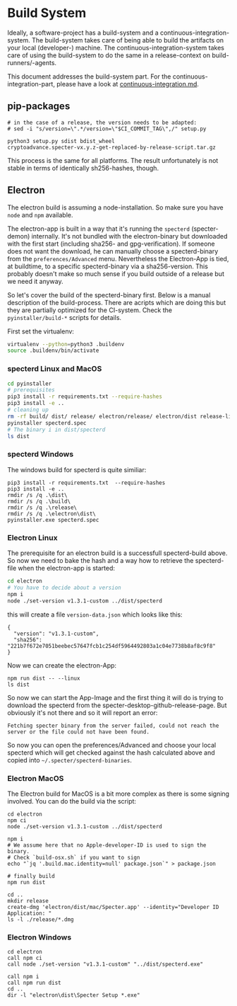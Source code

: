 # Build System
Ideally, a software-project has a build-system and a continuous-integration-system. The build-system takes care of being able to build the artifacts on your local (developer-) machine.
The continuous-integration-system takes care of using the build-system to do the same in a release-context on build-runners/-agents.

This document addresses the build-system part. For the continuous-integration-part, please have a look at [continuous-integration.md](./continuous-integration.md).

## pip-packages
```
# in the case of a release, the version needs to be adapted:
# sed -i "s/version=\".*/version=\"$CI_COMMIT_TAG\",/" setup.py

python3 setup.py sdist bdist_wheel
cryptoadvance.specter-vx.y.z-get-replaced-by-release-script.tar.gz
```
This process is the same for all platforms. The result unfortunately is not stable in terms of identically sh256-hashes, though.

## Electron
The electron build is assuming a node-installation. So make sure you have `node` and `npm` available.

The electron-app is built in a way that it's running the `specterd` (specter-demon) internally. It's not bundled with the electron-binary but downloaded with the first start (including sha256- and gpg-verification). 
If someone does not want the download, he can manually choose a specterd-binary from the `preferences/Advanced` menu. Nevertheless the Electron-App is tied, at buildtime, to a specific specterd-binary via a sha256-version. This probably doesn't make so much sense if you build outside of a release but we need it anyway.

So let's cover the build of the specterd-binary first. Below is a manual description of the build-process. There are acripts which are doing this but they are partially optimized for the CI-system. Check the `pyinstaller/build-*` scripts for details.

First set the virtualenv:

```bash
virtualenv --python=python3 .buildenv
source .buildenv/bin/activate 
```

### specterd Linux and MacOS

```bash
cd pyinstaller
# prerequisites
pip3 install -r requirements.txt --require-hashes
pip3 install -e ..
# cleaning up
rm -rf build/ dist/ release/ electron/release/ electron/dist release-linux/ release-win/
pyinstaller specterd.spec
# The binary i in dist/specterd
ls dist
```

### specterd Windows
The windows build for specterd is quite similiar:
```
pip3 install -r requirements.txt  --require-hashes
pip3 install -e ..
rmdir /s /q .\dist\
rmdir /s /q .\build\
rmdir /s /q .\release\
rmdir /s /q .\electron\dist\
pyinstaller.exe specterd.spec
```

### Electron Linux
The prerequisite for an electron build is a successfull specterd-build above. So now we need to bake the hash and a way how to retrieve the specterd-file when the electron-app is started:
```bash
cd electron
# You have to decide about a version
npm i
node ./set-version v1.3.1-custom ../dist/specterd
```

this will create a file `version-data.json` which looks like this:
```
{
  "version": "v1.3.1-custom",
  "sha256": "221b7f672e7051beebec57647fcb1c254df5964492803a1c04e7738b8af8c9f8"
}
```

Now we can create the electron-App:
```
npm run dist -- --linux
ls dist
```

So now we can start the App-Image and the first thing it will do is trying to download the specterd from the specter-desktop-github-release-page. But obviously it's not there and so it will report an error:
```
Fetching specter binary from the server failed, could not reach the server or the file could not have been found.
```
So now you can open the preferences/Advanced and choose your local specterd which will get checked against the hash calculated above and copied into `~/.specter/specterd-binaries`.

### Electron MacOS
The Electron build for MacOS is a bit more complex as there is some signing involved. You can do the build via the script:
```
cd electron
npm ci
node ./set-version v1.3.1-custom ../dist/specterd

npm i
# We assume here that no Apple-developer-ID is used to sign the binary.
# Check `build-osx.sh` if you want to sign
echo "`jq '.build.mac.identity=null' package.json`" > package.json

# finally build
npm run dist

cd ..
mkdir release
create-dmg 'electron/dist/mac/Specter.app' --identity="Developer ID Application: "
ls -l ./release/*.dmg
```

### Electron Windows
```
cd electron
call npm ci
call node ./set-version "v1.3.1-custom" "../dist/specterd.exe"

call npm i
call npm run dist
cd ..
dir -l "electron\dist\Specter Setup *.exe"
```
